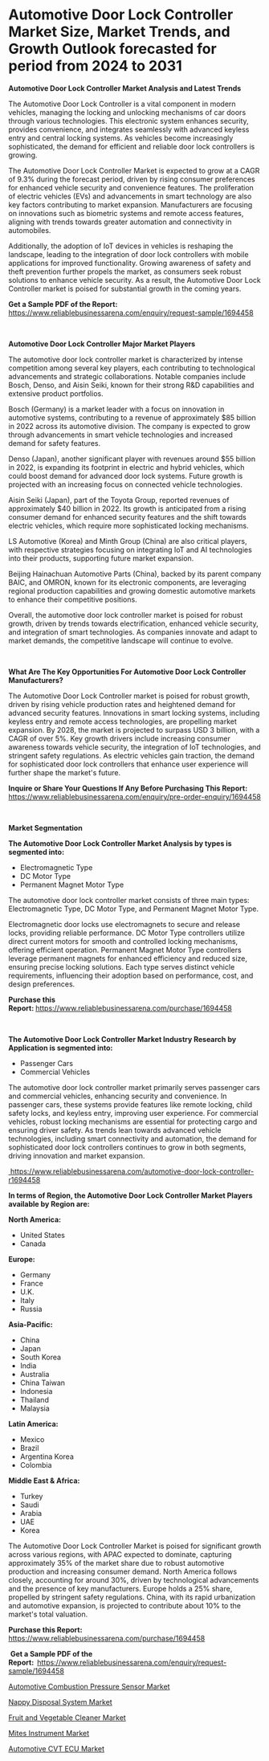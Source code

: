 <p><h1>Automotive Door Lock Controller Market Size, Market Trends, and Growth Outlook forecasted for period from 2024 to 2031</h1></p><p><strong>Automotive Door Lock Controller Market Analysis and Latest Trends</strong></p>
<p><p>The Automotive Door Lock Controller is a vital component in modern vehicles, managing the locking and unlocking mechanisms of car doors through various technologies. This electronic system enhances security, provides convenience, and integrates seamlessly with advanced keyless entry and central locking systems. As vehicles become increasingly sophisticated, the demand for efficient and reliable door lock controllers is growing.</p><p>The Automotive Door Lock Controller Market is expected to grow at a CAGR of 9.3% during the forecast period, driven by rising consumer preferences for enhanced vehicle security and convenience features. The proliferation of electric vehicles (EVs) and advancements in smart technology are also key factors contributing to market expansion. Manufacturers are focusing on innovations such as biometric systems and remote access features, aligning with trends towards greater automation and connectivity in automobiles.</p><p>Additionally, the adoption of IoT devices in vehicles is reshaping the landscape, leading to the integration of door lock controllers with mobile applications for improved functionality. Growing awareness of safety and theft prevention further propels the market, as consumers seek robust solutions to enhance vehicle security. As a result, the Automotive Door Lock Controller market is poised for substantial growth in the coming years.</p></p>
<p><strong>Get a Sample PDF of the Report:&nbsp;</strong> <a href="https://www.reliablebusinessarena.com/enquiry/request-sample/1694458?utm_campaign=1420&utm_medium=2&utm_source=Github&utm_content=ia&utm_term=17122024&utm_id=automotive-door-lock-controller">https://www.reliablebusinessarena.com/enquiry/request-sample/1694458</a></p>
<p>&nbsp;</p>
<p><strong>Automotive Door Lock Controller Major Market Players</strong></p>
<p><p>The automotive door lock controller market is characterized by intense competition among several key players, each contributing to technological advancements and strategic collaborations. Notable companies include Bosch, Denso, and Aisin Seiki, known for their strong R&D capabilities and extensive product portfolios.</p><p>Bosch (Germany) is a market leader with a focus on innovation in automotive systems, contributing to a revenue of approximately $85 billion in 2022 across its automotive division. The company is expected to grow through advancements in smart vehicle technologies and increased demand for safety features.</p><p>Denso (Japan), another significant player with revenues around $55 billion in 2022, is expanding its footprint in electric and hybrid vehicles, which could boost demand for advanced door lock systems. Future growth is projected with an increasing focus on connected vehicle technologies.</p><p>Aisin Seiki (Japan), part of the Toyota Group, reported revenues of approximately $40 billion in 2022. Its growth is anticipated from a rising consumer demand for enhanced security features and the shift towards electric vehicles, which require more sophisticated locking mechanisms.</p><p>LS Automotive (Korea) and Minth Group (China) are also critical players, with respective strategies focusing on integrating IoT and AI technologies into their products, supporting future market expansion.</p><p>Beijing Hainachuan Automotive Parts (China), backed by its parent company BAIC, and OMRON, known for its electronic components, are leveraging regional production capabilities and growing domestic automotive markets to enhance their competitive positions.</p><p>Overall, the automotive door lock controller market is poised for robust growth, driven by trends towards electrification, enhanced vehicle security, and integration of smart technologies. As companies innovate and adapt to market demands, the competitive landscape will continue to evolve.</p></p>
<p>&nbsp;</p>
<p><strong>What Are The Key Opportunities For Automotive Door Lock Controller Manufacturers?</strong></p>
<p><p>The Automotive Door Lock Controller market is poised for robust growth, driven by rising vehicle production rates and heightened demand for advanced security features. Innovations in smart locking systems, including keyless entry and remote access technologies, are propelling market expansion. By 2028, the market is projected to surpass USD 3 billion, with a CAGR of over 5%. Key growth drivers include increasing consumer awareness towards vehicle security, the integration of IoT technologies, and stringent safety regulations. As electric vehicles gain traction, the demand for sophisticated door lock controllers that enhance user experience will further shape the market's future.</p></p>
<p><strong>Inquire or Share Your Questions If Any Before Purchasing This Report:</strong> <a href="https://www.reliablebusinessarena.com/enquiry/pre-order-enquiry/1694458?utm_campaign=1420&utm_medium=2&utm_source=Github&utm_content=ia&utm_term=17122024&utm_id=automotive-door-lock-controller">https://www.reliablebusinessarena.com/enquiry/pre-order-enquiry/1694458</a></p>
<p>&nbsp;</p>
<p><strong>Market Segmentation</strong></p>
<p><strong>The Automotive Door Lock Controller Market Analysis by types is segmented into:</strong></p>
<p><ul><li>Electromagnetic Type</li><li>DC Motor Type</li><li>Permanent Magnet Motor Type</li></ul></p>
<p><p>The automotive door lock controller market consists of three main types: Electromagnetic Type, DC Motor Type, and Permanent Magnet Motor Type. </p><p>Electromagnetic door locks use electromagnets to secure and release locks, providing reliable performance. DC Motor Type controllers utilize direct current motors for smooth and controlled locking mechanisms, offering efficient operation. Permanent Magnet Motor Type controllers leverage permanent magnets for enhanced efficiency and reduced size, ensuring precise locking solutions. Each type serves distinct vehicle requirements, influencing their adoption based on performance, cost, and design preferences.</p></p>
<p><strong>Purchase this Report:&nbsp;</strong><a href="https://www.reliablebusinessarena.com/purchase/1694458?utm_campaign=1420&utm_medium=2&utm_source=Github&utm_content=ia&utm_term=17122024&utm_id=automotive-door-lock-controller">https://www.reliablebusinessarena.com/purchase/1694458</a></p>
<p>&nbsp;</p>
<p><strong>The Automotive Door Lock Controller Market Industry Research by Application is segmented into:</strong></p>
<p><ul><li>Passenger Cars</li><li>Commercial Vehicles</li></ul></p>
<p><p>The automotive door lock controller market primarily serves passenger cars and commercial vehicles, enhancing security and convenience. In passenger cars, these systems provide features like remote locking, child safety locks, and keyless entry, improving user experience. For commercial vehicles, robust locking mechanisms are essential for protecting cargo and ensuring driver safety. As trends lean towards advanced vehicle technologies, including smart connectivity and automation, the demand for sophisticated door lock controllers continues to grow in both segments, driving innovation and market expansion.</p></p>
<p><a href="https://www.reliablebusinessarena.com/automotive-door-lock-controller-r1694458?utm_campaign=1420&utm_medium=2&utm_source=Github&utm_content=ia&utm_term=17122024&utm_id=automotive-door-lock-controller">&nbsp;https://www.reliablebusinessarena.com/automotive-door-lock-controller-r1694458</a></p>
<p><strong>In terms of Region, the Automotive Door Lock Controller Market Players available by Region are:</strong></p>
<p>
    <p> <strong> North America: </strong>
        <ul>
            <li>United States</li>
            <li>Canada</li>
        </ul>
        </p> 
    <p> <strong> Europe: </strong>
        <ul>
            <li>Germany</li>
            <li>France</li>
            <li>U.K.</li>
            <li>Italy</li>
            <li>Russia</li>
        </ul>
        </p> 
    <p> <strong> Asia-Pacific: </strong>
        <ul>
            <li>China</li>
            <li>Japan</li>
            <li>South Korea</li>
            <li>India</li>
            <li>Australia</li>
            <li>China Taiwan</li>
            <li>Indonesia</li>
            <li>Thailand</li>
            <li>Malaysia</li>
        </ul>
        </p> 
    <p> <strong> Latin America: </strong>
        <ul>
            <li>Mexico</li>
            <li>Brazil</li>
            <li>Argentina Korea</li>
            <li>Colombia</li>
        </ul>
        </p> 
    <p> <strong> Middle East & Africa: </strong>
        <ul>
            <li>Turkey</li>
            <li>Saudi</li>
            <li>Arabia</li>
            <li>UAE</li>
            <li>Korea</li>
        </ul>
    </p>
    </p>
<p><p>The Automotive Door Lock Controller Market is poised for significant growth across various regions, with APAC expected to dominate, capturing approximately 35% of the market share due to robust automotive production and increasing consumer demand. North America follows closely, accounting for around 30%, driven by technological advancements and the presence of key manufacturers. Europe holds a 25% share, propelled by stringent safety regulations. China, with its rapid urbanization and automotive expansion, is projected to contribute about 10% to the market's total valuation.</p></p>
<p><strong>Purchase this Report: </strong><a href="https://www.reliablebusinessarena.com/purchase/1694458?utm_campaign=1420&utm_medium=2&utm_source=Github&utm_content=ia&utm_term=17122024&utm_id=automotive-door-lock-controller">https://www.reliablebusinessarena.com/purchase/1694458</a></p>
<p>&nbsp;<strong>Get a Sample PDF of the Report:&nbsp;&nbsp;</strong><a href="https://www.reliablebusinessarena.com/enquiry/request-sample/1694458?utm_campaign=1420&utm_medium=2&utm_source=Github&utm_content=ia&utm_term=17122024&utm_id=automotive-door-lock-controller">https://www.reliablebusinessarena.com/enquiry/request-sample/1694458</a></p>
<p><strong></strong></p>
<p><p><a href="https://github.com/willjis/Market-Research-Report-List-1/blob/main/automotive-combustion-pressure-sensor-market.md?utm_campaign=1420&utm_medium=2&utm_source=Github&utm_content=ia&utm_term=17122024&utm_id=automotive-door-lock-controller">Automotive Combustion Pressure Sensor Market</a></p><p><a href="https://www.linkedin.com/pulse/nappy-disposal-system-market-analysis-highlights-growth-metrics-kb6cf?utm_campaign=1420&utm_medium=2&utm_source=Github&utm_content=ia&utm_term=17122024&utm_id=automotive-door-lock-controller">Nappy Disposal System Market</a></p><p><a href="https://www.linkedin.com/pulse/fruit-vegetable-cleaner-market-analysis-post-pandemic-reset-t0okf?utm_campaign=1420&utm_medium=2&utm_source=Github&utm_content=ia&utm_term=17122024&utm_id=automotive-door-lock-controller">Fruit and Vegetable Cleaner Market</a></p><p><a href="https://www.linkedin.com/pulse/mites-instrument-industry-research-report-global-analysis-owy8f?utm_campaign=1420&utm_medium=2&utm_source=Github&utm_content=ia&utm_term=17122024&utm_id=automotive-door-lock-controller">Mites Instrument Market</a></p><p><a href="https://github.com/castoriffic/Market-Research-Report-List-5/blob/main/automotive-cvt-ecu-market.md?utm_campaign=1420&utm_medium=2&utm_source=Github&utm_content=ia&utm_term=17122024&utm_id=automotive-door-lock-controller">Automotive CVT ECU Market</a></p></p>